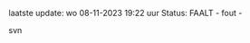 laatste update: 
wo 08-11-2023 19:22   uur 
Status: FAALT - fout - 
<div class="service R">svn</div>